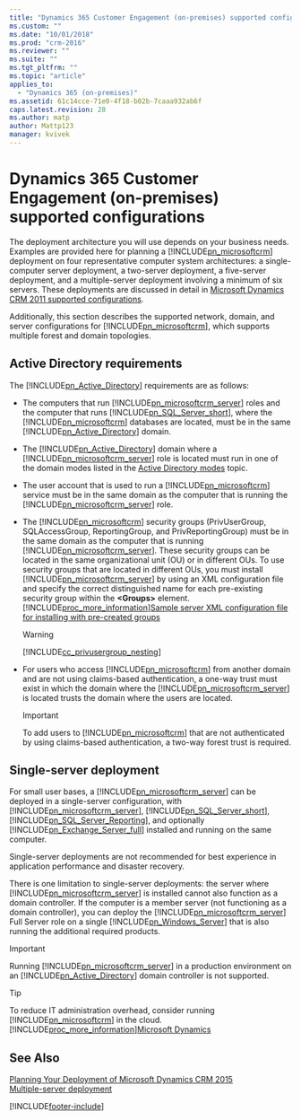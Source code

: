 ```yaml
---
title: "Dynamics 365 Customer Engagement (on-premises) supported configurations | Microsoft Docs"
ms.custom: ""
ms.date: "10/01/2018"
ms.prod: "crm-2016"
ms.reviewer: ""
ms.suite: ""
ms.tgt_pltfrm: ""
ms.topic: "article"
applies_to: 
  - "Dynamics 365 (on-premises)"
ms.assetid: 61c14cce-71e0-4f18-b02b-7caaa932ab6f
caps.latest.revision: 28
ms.author: matp
author: Mattp123
manager: kvivek
---
```

# Dynamics 365 Customer Engagement (on-premises) supported configurations



The deployment architecture you will use depends on your business needs. Examples are provided here for planning a [!INCLUDE[pn_microsoftcrm](../includes/pn-microsoftcrm.md)] deployment on four representative computer system architectures: a single-computer server deployment, a two-server deployment, a five-server deployment, and a multiple-server deployment involving a minimum of six servers. These deployments are discussed in detail in [Microsoft Dynamics CRM 2011 supported configurations](microsoft-dynamics-365-supported-configurations.md).  
  
 Additionally, this section describes the supported network, domain, and server configurations for [!INCLUDE[pn_microsoftcrm](../includes/pn-microsoftcrm.md)], which supports multiple forest and domain topologies.  
  
## Active Directory requirements  
 The [!INCLUDE[pn_Active_Directory](../includes/pn-active-directory.md)] requirements are as follows:  
  
-   The computers that run [!INCLUDE[pn_microsoftcrm_server](../includes/pn-microsoftcrm-server.md)] roles and the computer that runs [!INCLUDE[pn_SQL_Server_short](../includes/pn-sql-server-short.md)], where the [!INCLUDE[pn_microsoftcrm](../includes/pn-microsoftcrm.md)] databases are located, must be in the same [!INCLUDE[pn_Active_Directory](../includes/pn-active-directory.md)] domain.  
  
-   The [!INCLUDE[pn_Active_Directory](../includes/pn-active-directory.md)] domain where a [!INCLUDE[pn_microsoftcrm_server](../includes/pn-microsoftcrm-server.md)] role is located must run in one of the domain modes listed in the [Active Directory modes](software-requirements-for-microsoft-dynamics-365-server.md#Active_directory_modes) topic.  
  
-   The user account that is used to run a [!INCLUDE[pn_microsoftcrm](../includes/pn-microsoftcrm.md)] service must be in the same domain as the computer that is running the [!INCLUDE[pn_microsoftcrm_server](../includes/pn-microsoftcrm-server.md)] role.  
  
-   The [!INCLUDE[pn_microsoftcrm](../includes/pn-microsoftcrm.md)] security groups (PrivUserGroup, SQLAccessGroup, ReportingGroup, and PrivReportingGroup) must be in the same domain as the computer that is running [!INCLUDE[pn_microsoftcrm_server](../includes/pn-microsoftcrm-server.md)]. These security groups can be located in the same organizational unit (OU) or in different OUs. To use security groups that are located in different OUs, you must install [!INCLUDE[pn_microsoftcrm_server](../includes/pn-microsoftcrm-server.md)] by using an XML configuration file and specify the correct distinguished name for each pre-existing security group within the **\<Groups>** element.  [!INCLUDE[proc_more_information](../includes/proc-more-information.md)][Sample server XML configuration file for installing with pre-created groups](sample-server-xml-config-file-pre-created-groups.md)  
  
    > [!WARNING]
    >  [!INCLUDE[cc_privusergroup_nesting](../includes/cc-privusergroup-nesting.md)]  
  
-   For users who access [!INCLUDE[pn_microsoftcrm](../includes/pn-microsoftcrm.md)] from another domain and are not using claims-based authentication, a one-way trust must exist in which the domain where the [!INCLUDE[pn_microsoftcrm_server](../includes/pn-microsoftcrm-server.md)] is located trusts the domain where the users are located.  
  
    > [!IMPORTANT]
    >  To add users to [!INCLUDE[pn_microsoftcrm](../includes/pn-microsoftcrm.md)] that are not authenticated by using claims-based authentication, a two-way forest trust is required.  
  
## Single-server deployment  
 For small user bases, a [!INCLUDE[pn_microsoftcrm_server](../includes/pn-microsoftcrm-server.md)] can be deployed in a single-server configuration, with [!INCLUDE[pn_microsoftcrm_server](../includes/pn-microsoftcrm-server.md)], [!INCLUDE[pn_SQL_Server_short](../includes/pn-sql-server-short.md)], [!INCLUDE[pn_SQL_Server_Reporting](../includes/pn-sql-server-reporting.md)], and optionally [!INCLUDE[pn_Exchange_Server_full](../includes/pn-exchange-server-full.md)] installed and running on the same computer.  
  
 Single-server deployments are not recommended for best experience in application performance and disaster recovery.  
  
 There is one limitation to single-server deployments: the server where [!INCLUDE[pn_microsoftcrm_server](../includes/pn-microsoftcrm-server.md)] is installed cannot also function as a domain controller. If the computer is a member server (not functioning as a domain controller), you can deploy the [!INCLUDE[pn_microsoftcrm_server](../includes/pn-microsoftcrm-server.md)] Full Server role on a single [!INCLUDE[pn_Windows_Server](../includes/pn-windows-server.md)] that is also running the additional required products.  
  
> [!IMPORTANT]
>  Running [!INCLUDE[pn_microsoftcrm_server](../includes/pn-microsoftcrm-server.md)] in a production environment on an [!INCLUDE[pn_Active_Directory](../includes/pn-active-directory.md)] domain controller is not supported.  
  
> [!TIP]
>  To reduce IT administration overhead, consider running [!INCLUDE[pn_microsoftcrm](../includes/pn-microsoftcrm.md)] in the cloud. [!INCLUDE[proc_more_information](../includes/proc-more-information.md)][Microsoft Dynamics](https://go.microsoft.com/fwlink/p/?LinkId=513167)  
  

## See Also  
 [Planning Your Deployment of Microsoft Dynamics CRM 2015](planning-your-deployment-of-microsoft-dynamics-365.md)   
 [Multiple-server deployment](microsoft-dynamics-365-multiple-server-deployment.md)



[!INCLUDE[footer-include](../../../includes/footer-banner.md)]